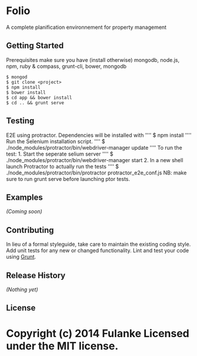 Folio
=====

A complete planification environnement for property management

## Getting Started
 Prerequisites
 make sure you have (install otherwise) mongodb, node.js, npm, ruby & compass, grunt-cli, bower, mongodb

 ```
 $ mongod
 $ git clone <project>
 $ npm install
 $ bower install
 $ cd app && bower install
 $ cd .. && grunt serve
```

## Testing
  E2E
  using protractor. Dependencies will be installed with
  ''''
  $ npm install
  ''''
  Run the Selenium installation script.
  ''''
  $ ./node_modules/protractor/bin/webdriver-manager update
  ''''
  To run the test:
    1. Start the seperate selium server
    ''''
    $ ./node_modules/protractor/bin/webdriver-manager start
    2. In a new shell launch Protractor to actually run the tests
    ''''
    $ ./node_modules/protractor/bin/protractor protractor_e2e_conf.js
    NB: make sure to run grunt serve before launching ptor tests.



## Examples
_(Coming soon)_

## Contributing
In lieu of a formal styleguide, take care to maintain the existing coding style. Add unit tests for any new or changed functionality. Lint and test your code using [Grunt](http://gruntjs.com/).

## Release History
_(Nothing yet)_

## License
Copyright (c) 2014 Fulanke
Licensed under the MIT license.
=======


